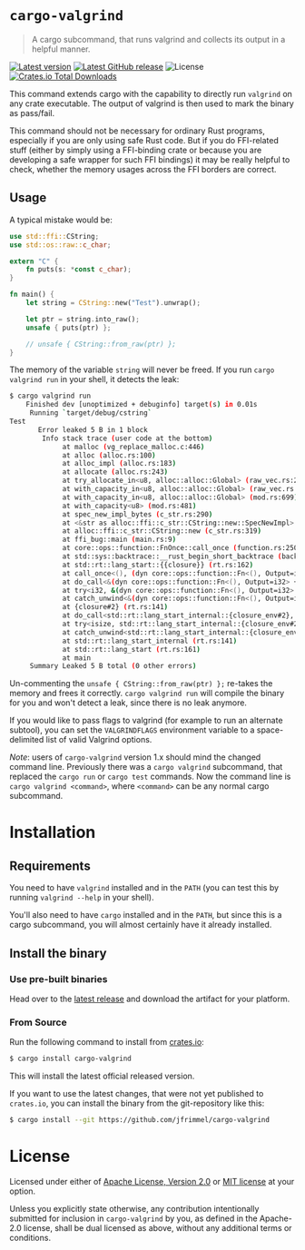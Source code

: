 # `cargo-valgrind`
> A cargo subcommand, that runs valgrind and collects its output in a helpful manner.

[![Latest version](https://img.shields.io/crates/v/cargo-valgrind.svg)](https://crates.io/crates/cargo-valgrind)
[![Latest GitHub release](https://img.shields.io/github/v/release/jfrimmel/cargo-valgrind)](https://github.com/jfrimmel/cargo-valgrind/releases/latest)
![License](https://img.shields.io/crates/l/cargo-valgrind)
[![Crates.io Total Downloads](https://img.shields.io/crates/d/cargo-valgrind)](https://crates.io/crates/cargo-valgrind)


This command extends cargo with the capability to directly run `valgrind` on any crate executable.
The output of valgrind is then used to mark the binary as pass/fail.

This command should not be necessary for ordinary Rust programs, especially if you are only using safe Rust code.
But if you do FFI-related stuff (either by simply using a FFI-binding crate or because you are developing a safe wrapper for such FFI bindings) it may be really helpful to check, whether the memory usages across the FFI borders are correct.

## Usage
A typical mistake would be:
```rust
use std::ffi::CString;
use std::os::raw::c_char;

extern "C" {
    fn puts(s: *const c_char);
}

fn main() {
    let string = CString::new("Test").unwrap();

    let ptr = string.into_raw();
    unsafe { puts(ptr) };

    // unsafe { CString::from_raw(ptr) };
}
```
The memory of the variable `string` will never be freed.
If you run `cargo valgrind run` in your shell, it detects the leak:
```bash
$ cargo valgrind run
    Finished dev [unoptimized + debuginfo] target(s) in 0.01s
     Running `target/debug/cstring`
Test
       Error leaked 5 B in 1 block
        Info stack trace (user code at the bottom)
             at malloc (vg_replace_malloc.c:446)
             at alloc (alloc.rs:100)
             at alloc_impl (alloc.rs:183)
             at allocate (alloc.rs:243)
             at try_allocate_in<u8, alloc::alloc::Global> (raw_vec.rs:230)
             at with_capacity_in<u8, alloc::alloc::Global> (raw_vec.rs:158)
             at with_capacity_in<u8, alloc::alloc::Global> (mod.rs:699)
             at with_capacity<u8> (mod.rs:481)
             at spec_new_impl_bytes (c_str.rs:290)
             at <&str as alloc::ffi::c_str::CString::new::SpecNewImpl>::spec_new_impl (c_str.rs:309)
             at alloc::ffi::c_str::CString::new (c_str.rs:319)
             at ffi_bug::main (main.rs:9)
             at core::ops::function::FnOnce::call_once (function.rs:250)
             at std::sys::backtrace::__rust_begin_short_backtrace (backtrace.rs:152)
             at std::rt::lang_start::{{closure}} (rt.rs:162)
             at call_once<(), (dyn core::ops::function::Fn<(), Output=i32> + core::marker::Sync + core::panic::unwind_safe::RefUnwindSafe)> (function.rs:284)
             at do_call<&(dyn core::ops::function::Fn<(), Output=i32> + core::marker::Sync + core::panic::unwind_safe::RefUnwindSafe), i32> (panicking.rs:557)
             at try<i32, &(dyn core::ops::function::Fn<(), Output=i32> + core::marker::Sync + core::panic::unwind_safe::RefUnwindSafe)> (panicking.rs:521)
             at catch_unwind<&(dyn core::ops::function::Fn<(), Output=i32> + core::marker::Sync + core::panic::unwind_safe::RefUnwindSafe), i32> (panic.rs:350)
             at {closure#2} (rt.rs:141)
             at do_call<std::rt::lang_start_internal::{closure_env#2}, isize> (panicking.rs:557)
             at try<isize, std::rt::lang_start_internal::{closure_env#2}> (panicking.rs:521)
             at catch_unwind<std::rt::lang_start_internal::{closure_env#2}, isize> (panic.rs:350)
             at std::rt::lang_start_internal (rt.rs:141)
             at std::rt::lang_start (rt.rs:161)
             at main
     Summary Leaked 5 B total (0 other errors)
```
Un-commenting the `unsafe { CString::from_raw(ptr) };` re-takes the memory and frees it correctly.
`cargo valgrind run` will compile the binary for you and won't detect a leak, since there is no leak anymore.

If you would like to pass flags to valgrind (for example to run an alternate subtool), you can set the `VALGRINDFLAGS` environment variable to a space-delimited list of valid Valgrind options.

_Note_: users of `cargo-valgrind` version 1.x should mind the changed command line.
Previously there was a `cargo valgrind` subcommand, that replaced the `cargo run` or `cargo test` commands.
Now the command line is `cargo valgrind <command>`, where `<command>` can be any normal cargo subcommand.

# Installation
## Requirements
You need to have `valgrind` installed and in the `PATH` (you can test this by running `valgrind --help` in your shell).

You'll also need to have `cargo` installed and in the `PATH`, but since this is a cargo subcommand, you will almost certainly have it already installed.

## Install the binary
### Use pre-built binaries
Head over to the [latest release] and download the artifact for your platform.

[latest release]: https://github.com/jfrimmel/cargo-valgrind/releases/latest

### From Source
Run the following command to install from [crates.io](https://crates.io/crates/cargo-valgrind):
```bash
$ cargo install cargo-valgrind
```
This will install the latest official released version.

If you want to use the latest changes, that were not yet published to `crates.io`, you can install the binary from the git-repository like this:
```bash
$ cargo install --git https://github.com/jfrimmel/cargo-valgrind
```

# License
Licensed under either of [Apache License, Version 2.0](LICENSE-APACHE) or [MIT license](LICENSE-MIT) at your option.

Unless you explicitly state otherwise, any contribution intentionally submitted for inclusion in `cargo-valgrind` by you, as defined in the Apache-2.0 license, shall be dual licensed as above, without any additional terms or conditions.
